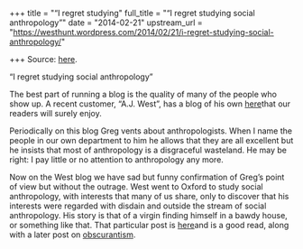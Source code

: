 +++
title = "“I regret studying"
full_title = "“I regret studying social anthropology”"
date = "2014-02-21"
upstream_url = "https://westhunt.wordpress.com/2014/02/21/i-regret-studying-social-anthropology/"

+++
Source: [here](https://westhunt.wordpress.com/2014/02/21/i-regret-studying-social-anthropology/).

“I regret studying social anthropology”

The best part of running a blog is the quality of many of the people who
show up. A recent customer, “A.J. West”, has a blog of his own
[here](http://alwestmeditates.blogspot.com/)that our readers will
surely enjoy.

Periodically on this blog Greg vents about anthropologists. When I name
the people in our own department to him he allows that they are all
excellent but he insists that most of anthropology is a disgraceful
wasteland. He may be right: I pay little or no attention to
anthropology any more.

Now on the West blog we have sad but funny confirmation of Greg’s point
of view but without the outrage. West went to Oxford to study social
anthropology, with interests that many of us share, only to discover
that his interests were regarded with disdain and outside the stream of
social anthropology. His story is that of a virgin finding himself in a
bawdy house, or something like that. That particular post is
[here](http://alwestmeditates.blogspot.com/2014/01/i-regret-studying-social-anthropology.html)and
is a good read, along with a later post on
[obscurantism](http://alwestmeditates.blogspot.com/2014/01/obscurantism.html).

